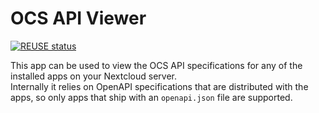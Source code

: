 <!--
SPDX-FileCopyrightText: Kate Döen <kate.doeen@nextcloud.com>
SPDX-License-Identifier: CC0-1.0
-->

# OCS API Viewer

[![REUSE status](https://api.reuse.software/badge/github.com/nextcloud/ocs_api_viewer)](https://api.reuse.software/info/github.com/nextcloud/ocs_api_viewer)

This app can be used to view the OCS API specifications for any of the installed apps on your Nextcloud server.  
Internally it relies on OpenAPI specifications that are distributed with the apps, so only apps that ship with an `openapi.json` file are supported.
